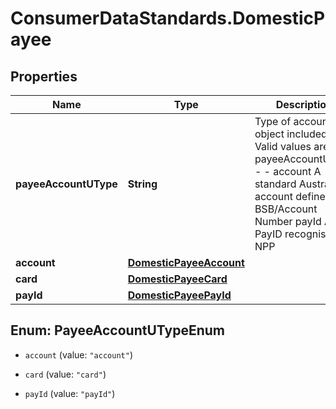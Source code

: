 # ConsumerDataStandards.DomesticPayee

## Properties
Name | Type | Description | Notes
------------ | ------------- | ------------- | -------------
**payeeAccountUType** | **String** | Type of account object included. Valid values are: { payeeAccountUType - - account A standard Australian account defined by BSB/Account Number payId A PayID recognised by NPP | 
**account** | [**DomesticPayeeAccount**](DomesticPayeeAccount.md) |  | [optional] 
**card** | [**DomesticPayeeCard**](DomesticPayeeCard.md) |  | [optional] 
**payId** | [**DomesticPayeePayId**](DomesticPayeePayId.md) |  | [optional] 


<a name="PayeeAccountUTypeEnum"></a>
## Enum: PayeeAccountUTypeEnum


* `account` (value: `"account"`)

* `card` (value: `"card"`)

* `payId` (value: `"payId"`)




